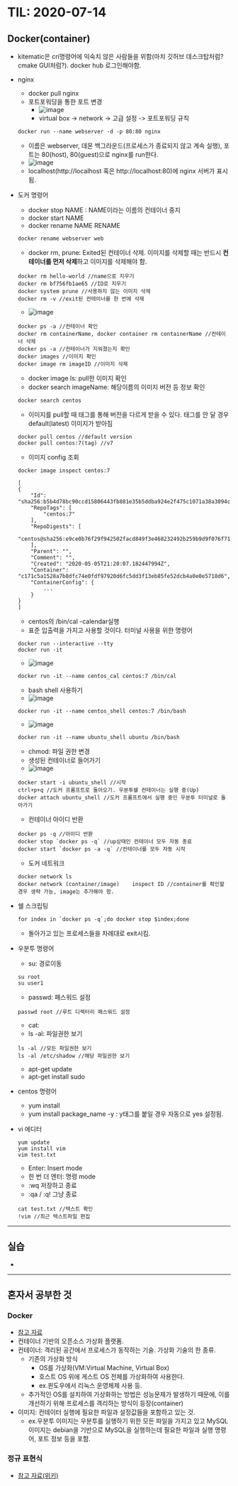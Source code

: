 # TIL: 2020-07-14

## Docker(container)
* kitematic은 cri명령어에 익숙치 않은 사람들을 위함(마치 깃허브 데스크탑처럼? cmake GUI처럼?). docker hub 로그인해야함.
* nginx
    - docker pull nginx
    - 포트포워딩을 통한 포트 변경
        - ![image](https://user-images.githubusercontent.com/53554014/87489769-cdd9bf80-c67e-11ea-9011-5b8fd648db41.png)
        - virtual box -> network -> 고급 설정 -> 포트포워딩 규칙
    ```
    docker run --name webserver -d -p 80:80 nginx
    ```
    - 이름은 webserver, 데몬 백그라운드(프로세스가 종료되지 않고 계속 실행), 포트는 80(host), 80(guest)으로 nginx를 run한다.
    - ![image](https://user-images.githubusercontent.com/53554014/87490517-d3d0a000-c680-11ea-81c7-8dd1a8bf4ad5.png)
    - localhost(http://localhost 혹은 http://localhost:80)에 nginx 서버가 표시됨.
* 도커 명령어
    - docker stop NAME : NAME이라는 이름의 컨테이너 중지
    - docker start NAME
    - docker rename NAME RENAME
    ```
    docker rename webserver web
    ```
    - docker rm, prune: Exited된 컨테이너 삭제. 이미지를 삭제할 때는 반드시 **컨테이너를 먼저 삭제**하고 이미지를 삭제해야 함.
    ```
    docker rm hello-world //name으로 지우기
    docker rm bf756fb1ae65 //ID로 지우기
    docker system prune //사용하지 않는 이미지 삭제
    docker rm -v //exit된 컨테이너를 한 번에 삭제
    ```
    - ![image](https://user-images.githubusercontent.com/53554014/87495915-75f68500-c68d-11ea-8a53-bd68a55e14cf.png)
    ```
    docker ps -a //컨테이너 확인
    docker rm containerName, docker container rm containerName //컨테이너 삭제
    docker ps -a //컨테이너가 지워졌는지 확인
    docker images //이미지 확인
    docker image rm imageID //이미지 삭제
    ```
    - docker image ls: pull한 이미지 확인
    - docker search imageName: 해당이름의 이미지 버전 등 정보 확인
    ```
    docker search centos
    ```
    - 이미지를 pull할 때 태그를 통해 버전을 다르게 받을 수 있다. 태그를 안 달 경우 default(latest) 이미지가 받아짐
    ```
    docker pull centos //default version
    docker pull centos:7(tag) //v7
    ```
    - 이미지 config 조회
    ```
    docker image inspect centos:7
    ```
    ```
    [
    {
        "Id": "sha256:b5b4d78bc90ccd15806443fb881e35b5ddba924e2f475c1071a38a3094c3081d",
        "RepoTags": [
            "centos:7"
        ],
        "RepoDigests": [
            "centos@sha256:e9ce0b76f29f942502facd849f3e468232492b259b9d9f076f71b392293f1582"
        ],
        "Parent": "",
        "Comment": "",
        "Created": "2020-05-05T21:20:07.182447994Z",
        "Container": "c171c5a1528a7b8dfc74e0fdf97920d6fc5dd3f13eb85fe52dcb4a0e0e5718d6",
        "ContainerConfig": {
            ...
        }
    }
    ]
    ```
    - centos의 /bin/cal -calendar실행
    - 표준 입출력을 가지고 사용할 것이다. 터미널 사용을 위한 명령어
    ```
    docker run --interactive --tty
    docker run -it 
    ```
    - ![image](https://user-images.githubusercontent.com/53554014/87495420-5ad74580-c68c-11ea-9667-663a1149b010.png)
    ```
    docker run -it --name centos_cal centos:7 /bin/cal
    ```
    - bash shell 사용하기
    - ![image](https://user-images.githubusercontent.com/53554014/87496872-611af100-c68f-11ea-8023-4ea69c0b1f77.png)
    ```
    docker run -it --name centos_shell centos:7 /bin/bash
    ```
    - ![image](https://user-images.githubusercontent.com/53554014/87497105-db4b7580-c68f-11ea-8425-036fd7a8a676.png)
    ```
    docker run -it --name ubuntu_shell ubuntu /bin/bash
    ```
    - chmod: 파일 권한 변경
    - 생성된 컨테이너로 들어가기
    - ![image](https://user-images.githubusercontent.com/53554014/87497503-a1c73a00-c690-11ea-8a1b-bd67ef6f97b0.png)
    ```
    docker start -i ubuntu_shell //시작
    ctrl+p+q //도커 프롬프트로 돌아오기. 우분투쉘 컨테이너는 실행 중(Up)
    docker attach ubuntu_shell //도커 프롬프트에서 실행 중인 우분투 터미널로 돌아가기
    ```
    - 컨테이너 아이디 반환
    ```
    docker ps -q //아이디 반환
    docker stop `docker ps -q` //up상태인 컨테이너 모두 자동 종료
    docker start `docker ps -a -q` //컨테이너를 모두 자동 시작
    ``` 
    - 도커 네트워크
    ```
    docker network ls
    docker network (container/image)    inspect ID //container를 확인할 경우 생략 가능, image는 추가해야 함.
    ```
* 쉘 스크립팅
    ```
    for index in `docker ps -q`;do docker stop $index;done
    ```
    - 돌아가고 있는 프로세스들을 차례대로 exit시킴.

* 우분투 명령어
    - su: 경로이동
    ```
    su root
    su user1
    ```
    - passwd: 패스워드 설정
    ```
    passwd root //루트 디렉터리 패스워드 설정
    ```
    - cat: 
    - ls -al: 파일권한 보기
    ```
    ls -al //모든 파일권한 보기
    ls -al /etc/shadow //해당 파일권한 보기
    ```
    - apt-get update
    - apt-get install sudo

* centos 명령어
    - yum install
    - yum install package_name -y : y태그를 붙일 경우 자동으로 yes 설정됨.

* vi 에디터
    ```
    yum update
    yum install vim
    vim test.txt
    ```
    - Enter: Insert mode
    - 한 번 더 엔터: 명령 mode
    - :wq 저장하고 종료
    - :qa / :q! 그냥 종료
    ```
    cat test.txt //텍스트 확인
    !vim //최근 텍스트파일 편집
    ```


***

## 실습
* 

***

## 혼자서 공부한 것
### Docker
* [참고 자료](https://subicura.com/2017/01/19/docker-guide-for-beginners-1.html)
* 컨테이너 기반의 오픈소스 가상화 플랫폼.
* 컨테이너: 격리된 공간에서 프로세스가 동작하는 기술. 가상화 기술의 한 종류.
    - 기존의 가상화 방식
        - OS를 가상화(VM:Virtual Machine, Virtual Box)
        - 호스트 OS 위에 게스트 OS 전체를 가상화하여 사용한다.
        - ex.윈도우에서 리눅스 운영체제 사용 등.
    - 추가적인 OS를 설치하여 가상화하는 방법은 성능문제가 발생하기 때문에, 이를 개선하기 위해 프로세스를 격리하는 방식이 등장(container)
* 이미지: 컨테이터 실행에 필요한 파일과 설정값들을 포함하고 있는 것.
    - ex.우분투 이미지는 우분투를 실행하기 위한 모든 파일을 가지고 있고 MySQL 이미지는 debian을 기반으로 MySQL을 실행하는데 필요한 파일과 실행 명령어, 포트 정보 등을 포함.

### 정규 표현식
* [참고 자료(위키)](https://ko.wikipedia.org/wiki/%EC%A0%95%EA%B7%9C_%ED%91%9C%ED%98%84%EC%8B%9D)
